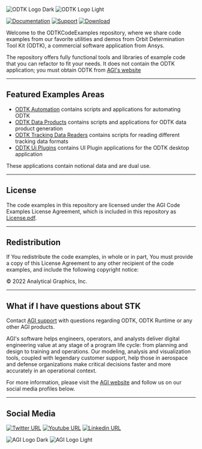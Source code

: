 ![ODTK Logo Dark](https://user-images.githubusercontent.com/3358750/176480321-9bfe6d1f-c755-42e3-a975-b1404dcbe845.svg#gh-light-mode-only)
![ODTK Logo Light](https://user-images.githubusercontent.com/3358750/176480430-377504b5-d4c3-4e0a-a047-9c0699885c3f.svg#gh-dark-mode-only)

[![Documentation](https://img.shields.io/badge/docs-online-FFB71B?style=for-the-badge)](https://help.agi.com/odtk)
[![Support](https://img.shields.io/badge/support-email-898A8D?style=for-the-badge)](mailto:support@agi.com)
[![Download](https://img.shields.io/badge/download-12.4-D9D8D6?style=for-the-badge)](https://support.agi.com/downloads/3/)

Welcome to the ODTKCodeExamples repository, where we share code examples from our favorite utilities and demos from Orbit Determination Tool Kit (ODTK), a commercial software application from Ansys.

The repository offers fully functional tools and libraries of example code that you can refactor to fit your needs.  It does not contain the ODTK application; you must obtain ODTK from [AGI's website](https://support.agi.com/downloads/3/ "AGI's Downloads")

----

## Featured Examples Areas

* [ODTK Automation](OdtkAutomation/) contains scripts and applications for automating ODTK
* [ODTK Data Products](OdtkDataProducts/) contains scripts and applications for ODTK data product generation
* [ODTK Tracking Data Readers](OdtkTrackingDataReaders/) contains scripts for reading different tracking data formats
* [ODTK Ui Plugins](OdtkUiPlugins/) contains UI Plugin applications for the ODTK desktop application

These applications contain notional data and are dual use.

----

## License

The code examples in this repository are licensed under the AGI Code Examples License Agreement, which is included in this repository as [License.pdf](License.pdf).

----

## Redistribution

If You redistribute the code examples, in whole or in part, You must provide a copy of this License Agreement to any other recipient of the code examples, and include the following copyright notice:

© 2022 Analytical Graphics, Inc.

----

## What if I have questions about STK

Contact [AGI support](mail:support@agi.com "Email AGI Support") with questions regarding ODTK, ODTK Runtime or any other AGI products.

AGI's software helps engineers, operators, and analysts deliver digital engineering value at any stage of a program life cycle: from planning and design to training and operations. Our modeling, analysis and visualization tools, coupled with legendary customer support, help those in aerospace and defense organizations make critical decisions faster and more accurately in an operational context.


For more information, please visit the [AGI website](https://www.agi.com "AGI's Homepage") and follow us on our social media profiles below.

----

## Social Media

[![Twitter URL](https://img.shields.io/badge/twitter-%231DA1F2.svg?style=for-the-badge&logo=Twitter&logoColor=white)](https://twitter.com/agitweets)
[![Youtube URL](https://img.shields.io/badge/youtube-%23FF0000.svg?style=for-the-badge&logo=YouTube&logoColor=white)](https://www.youtube.com/user/AnalyticalGraphics)
[![Linkedin URL](https://img.shields.io/badge/linkedin-%230077B5.svg?style=for-the-badge&logo=linkedin&logoColor=white)](https://www.linkedin.com/company/agi?trk=company_logo)

![AGI Logo Dark](https://user-images.githubusercontent.com/3358750/162795809-4fc8326e-fd6a-4022-b731-cee62fcc58db.png#gh-dark-mode-only)
![AGI Logo Light](https://user-images.githubusercontent.com/3358750/162795908-bf530bb9-bbab-45b0-82d7-cabd67186699.png#gh-light-mode-only)
